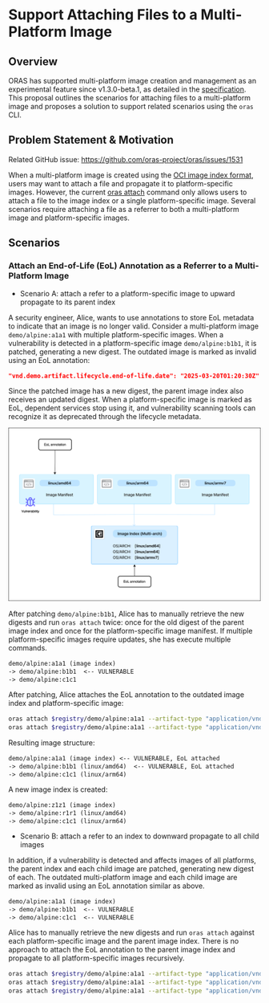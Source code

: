 # Support Attaching Files to a Multi-Platform Image

## Overview

ORAS has supported multi-platform image creation and management as an experimental feature since v1.3.0-beta.1, as detailed in the [specification](multi-arch-image-mgmt.md). This proposal outlines the scenarios for attaching files to a multi-platform image and proposes a solution to support related scenarios using the `oras` CLI.

## Problem Statement & Motivation

Related GitHub issue: https://github.com/oras-project/oras/issues/1531

When a multi-platform image is created using the [OCI image index format](https://github.com/opencontainers/image-spec/blob/v1.1.1/image-index.md), users may want to attach a file and propagate it to platform-specific images. However, the current [oras attach](https://oras.land/docs/commands/oras_attach) command only allows users to attach a file to the image index or a single platform-specific image. Several scenarios require attaching a file as a referrer to both a multi-platform image and platform-specific images.

## Scenarios

### Attach an End-of-Life (EoL) Annotation as a Referrer to a Multi-Platform Image

- Scenario A: attach a refer to a platform-specific image to upward propagate to its parent index

A security engineer, Alice, wants to use annotations to store EoL metadata to indicate that an image is no longer valid. Consider a multi-platform image `demo/alpine:a1a1` with multiple platform-specific images. When a vulnerability is detected in a platform-specific image `demo/alpine:b1b1`, it is patched, generating a new digest. The outdated image is marked as invalid using an EoL annotation:

```json
"vnd.demo.artifact.lifecycle.end-of-life.date": "2025-03-20T01:20:30Z"
```

Since the patched image has a new digest, the parent image index also receives an updated digest. When a platform-specific image is marked as EoL, dependent services stop using it, and vulnerability scanning tools can recognize it as deprecated through the lifecycle metadata.

![multi-arch image](./img/oras-attach-EoL.drawio.svg)

After patching `demo/alpine:b1b1`, Alice has to manually retrieve the new digests and run `oras attach` twice: once for the old digest of the parent image index and once for the platform-specific image manifest. If multiple platform-specific images require updates, she has execute multiple commands.

```console
demo/alpine:a1a1 (image index)
-> demo/alpine:b1b1  <-- VULNERABLE
-> demo/alpine:c1c1
```

After patching, Alice attaches the EoL annotation to the outdated image index and platform-specific image:

```sh
oras attach $registry/demo/alpine:a1a1 --artifact-type "application/vnd.demo.artifact.lifecycle" --annotation "vnd.demo.artifact.lifecycle.end-of-life.date=2025-03-20T01:20:30Z"
oras attach $registry/demo/alpine:a1a1 --artifact-type "application/vnd.demo.artifact.lifecycle" --annotation "vnd.demo.artifact.lifecycle.end-of-life.date=2025-03-20T01:20:30Z" --platform linux/amd64
```

Resulting image structure:

```console
demo/alpine:a1a1 (image index) <-- VULNERABLE, EoL attached
-> demo/alpine:b1b1 (linux/amd64)  <-- VULNERABLE, EoL attached
-> demo/alpine:c1c1 (linux/arm64)
```

A new image index is created:

```console
demo/alpine:z1z1 (image index)
-> demo/alpine:r1r1 (linux/amd64)
-> demo/alpine:c1c1 (linux/arm64)
```

- Scenario B: attach a refer to an index to downward propagate to all child images

In addition, if a vulnerability is detected and affects images of all platforms, the parent index and each child image are patched, generating new digest of each. The outdated multi-platform image and each child image are marked as invalid using an EoL annotation similar as above.

```console
demo/alpine:a1a1 (image index)
-> demo/alpine:b1b1  <-- VULNERABLE
-> demo/alpine:c1c1  <-- VULNERABLE
```

Alice has to manually retrieve the new digests and run `oras attach` against each platform-specific image and the parent image index. There is no approach to attach the EoL annotation to the parent image index and propagate to all platform-specific images recursively.

```sh
oras attach $registry/demo/alpine:a1a1 --artifact-type "application/vnd.demo.artifact.lifecycle" --annotation "vnd.demo.artifact.lifecycle.end-of-life.date=2025-03-20T01:20:30Z"
oras attach $registry/demo/alpine:a1a1 --artifact-type "application/vnd.demo.artifact.lifecycle" --annotation "vnd.demo.artifact.lifecycle.end-of-life.date=2025-03-20T01:20:30Z" --platform linux/amd64
oras attach $registry/demo/alpine:a1a1 --artifact-type "application/vnd.demo.artifact.lifecycle" --annotation "vnd.demo.artifact.lifecycle.end-of-life.date=2025-03-20T01:20:30Z" --platform linux/arm64
```


